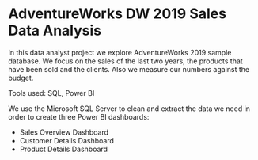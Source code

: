 # AdventureWorks DW 2019 Sales Data Analysis

In this data analyst project we explore AdventureWorks 2019 sample database.
We focus on the sales of the last two years, the products that have been sold and the clients.
Also we measure our numbers against the budget.

Tools used: SQL, Power BI

We use the Microsoft SQL Server to clean and extract the data we need in order to create three Power BI dashboards:
- Sales Overview Dashboard
- Customer Details Dashboard
- Product Details Dashboard
